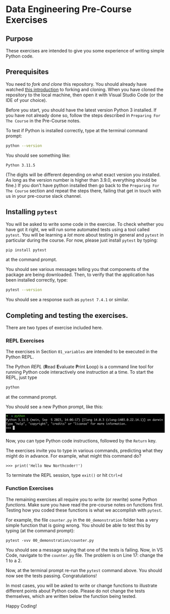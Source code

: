 # Data Engineering Pre-Course Exercises

## Purpose
These exercises are intended to give you some experience of writing simple Python code.

## Prerequisites
You need to _fork and clone_ this repository. You should already have watched [this introduction](https://www.youtube.com/watch?v=4VjoJyqQkNQ&ab_channel=Tutor1) to forking and cloning. When you have cloned the repository to the local machine, then open it with Visual Studio Code (or the IDE of your choice).

Before you start, you should have the latest version Python 3 installed. If you have not already done so, follow the steps described in `Preparing For The Course` in the Pre-Course notes.

To test if Python is installed correctly, type at the terminal command prompt:
```bash
python --version
```

You should see something like:
```
Python 3.11.5
```
(The digits will be different depending on what exact version you installed. As long as the version number is higher than 3.9.0, everything should be fine.)
If you don't have python installed then go back to the `Preparing For The Course` section and repeat the steps there, failing that get in touch with us in your pre-course slack channel.

## Installing `pytest`

You will be asked to write some code in the exercise. To check whether you have got it right, we will run some automated tests using a tool called 
`pytest`. You will be learning a _lot_ more about testing in general and `pytest` in particular during the course. For now, please just install 
`pytest` by typing:

```bash
pip install pytest
```
at the command prompt.

You should see various messages telling you that components of the package are being downloaded. Then, to verify that the application has been installed
correctly, type:
```bash
pytest --version
```

You should see a response such as `pytest 7.4.1` or similar.

## Completing and testing the exercises.

There are two types of exercise included here. 

### REPL Exercises

The exercises in Section `01_variables` are intended to be executed in the Python REPL.

The Python _REPL_ (**R**ead **E**valuate **P**rint **L**oop) is a command line tool for running Python code interactively one instruction at a time. 
To start the REPL, just type
```bash
python
```
at the command prompt.

You should see a new Python prompt, like this:

![Python Prompt](./python_prompt.png)

Now, you can type Python code instructions, followed by the `Return` key. 

The exercises invite you to type in various commands, 
predicting what they might do in advance. For example, what might this command do?
```
>>> print('Hello New Northcoder!')
```
To terminate the REPL session, type `exit()` or hit `Ctrl+d`

### Function Exercises

The remaining exercises all require you to write (or rewrite) some Python _functions_. Make sure you have read the pre-course
notes on functions first. Testing how you coded these functions is what we accomplish with `pytest`. 

For example, the file `counter.py` in the `00_demonstration` folder has a very simple function that is going wrong. You
should be able to test this by typing (at the command prompt):
```
pytest -vvv 00_demonstration/counter.py
```

You should see a message saying that one of the tests is failing. Now, in VS Code, navigate to the `counter.py` file. The problem is on Line 17: change the 1 to a 2.

Now, at the terminal prompt re-run the `pytest` command above. You should now see the tests passing. Congratulations! 

In most cases, you will be asked to write or change functions to illustrate different points about Python code. Please do not change the tests themselves, which are written below the function being tested.

Happy Coding!

